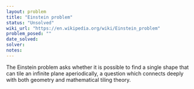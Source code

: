 ```yaml
---
layout: problem
title: "Einstein problem"
status: "Unsolved"
wiki_url: "https://en.wikipedia.org/wiki/Einstein_problem"
problem_posed: ""
date_solved:
solver:
notes:
---
```

The Einstein problem asks whether it is possible to find a single shape that can tile an infinite plane aperiodically, a question which connects deeply with both geometry and mathematical tiling theory.